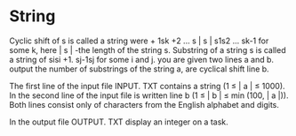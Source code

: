 # String

Cyclic shift of s is called a string were + 1sk +2 ... s | s | s1s2 ... sk-1 for some k, here | s | -the length of the string s. Substring of a string s is called a string of sisi +1. sj-1sj for some i and j. you are given two lines a and b. output the number of substrings of the string a, are cyclical shift line b. 

The first line of the input file INPUT. TXT contains a string (1 ≤ | a | ≤ 1000). In the second line of the input file is written line b (1 ≤ | b | ≤ min (100, | a |)). Both lines consist only of characters from the English alphabet and digits.

In the output file OUTPUT. TXT display an integer on a task.
